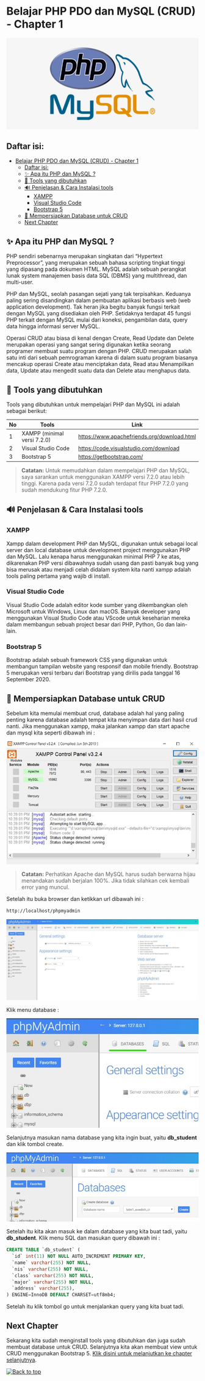 # Belajar PHP PDO dan MySQL (CRUD) - Chapter 1

![ Logo PHP dan MySQl ](./images/logo-php-mysql.png)

## Daftar isi:

- [Belajar PHP PDO dan MySQL (CRUD) - Chapter 1](#belajar-php-pdo-dan-mysql-crud---chapter-1)
  - [Daftar isi:](#daftar-isi)
  - [✨ Apa itu PHP dan MySQL ?](#-apa-itu-php-dan-mysql-)
  - [🔨 Tools yang dibutuhkan](#-tools-yang-dibutuhkan)
  - [🔊 Penjelasan & Cara Instalasi tools](#-penjelasan--cara-instalasi-tools)
    - [XAMPP](#xampp)
    - [Visual Studio Code](#visual-studio-code)
    - [Bootstrap 5](#bootstrap-5)
  - [🔑 Mempersiapkan Database untuk CRUD](#-mempersiapkan-database-untuk-crud)
  - [Next Chapter](#next-chapter)

## ✨ Apa itu PHP dan MySQL ?

PHP sendiri sebenarnya merupakan singkatan dari “Hypertext Preprocessor”, yang merupakan sebuah bahasa scripting tingkat tinggi yang dipasang pada dokumen HTML. MySQL adalah sebuah perangkat lunak system manajemen basis data SQL (DBMS) yang multithread, dan multi-user.

PHP dan MySQL, seolah pasangan sejati yang tak terpisahkan. Keduanya paling sering disandingkan dalam pembuatan aplikasi berbasis web (web application development). Tak heran jika begitu banyak fungsi terkait dengan MySQL yang disediakan oleh PHP. Setidaknya terdapat 45 fungsi PHP terkait dengan MySQL mulai dari koneksi, pengambilan data, query data hingga informasi server MySQL.

Operasi CRUD atau biasa di kenal dengan Create, Read Update dan Delete merupakan operasi yang sangat sering digunakan ketika seorang programer membuat suatu program dengan PHP. CRUD merupakan salah satu inti dari sebuah pemrograman karena di dalam suatu program biasanya mencakup operasi Create atau menciptakan data, Read atau Menampilkan data, Update atau mengedit suatu data dan Delete atau menghapus data.

## 🔨 Tools yang dibutuhkan

Tools yang dibutuhkan untuk mempelajari PHP dan MySQL ini adalah sebagai berikut:

| No  | Tools                       | Link                                        |
| --- | --------------------------- | ------------------------------------------- |
| 1   | XAMPP (minimal versi 7.2.0) | https://www.apachefriends.org/download.html |
| 2   | Visual Studio Code          | https://code.visualstudio.com/download      |
| 3   | Bootstrap 5                 | https://getbootstrap.com/                   |

> **Catatan:** Untuk memudahkan dalam mempelajari PHP dan MySQL, saya sarankan untuk menggunakan XAMPP versi 7.2.0 atau lebih tinggi. Karena pada versi 7.2.0 sudah terdapat fitur PHP 7.2.0 yang sudah mendukung fitur PHP 7.2.0.

## 🔊 Penjelasan & Cara Instalasi tools

### XAMPP

Xampp dalam development PHP dan MySQL, digunakan untuk sebagai local server dan local database untuk development project menggunakan PHP dan MySQL. Lalu kenapa harus menggunakan minimal PHP 7 ke atas, dikarenakan PHP versi dibawahnya sudah usang dan pasti banyak bug yang bisa merusak atau menjadi celah didalam system kita nanti xampp adalah tools paling pertama yang wajib di install.

### Visual Studio Code

Visual Studio Code adalah editor kode sumber yang dikembangkan oleh Microsoft untuk Windows, Linux dan macOS. Banyak developer yang menggunakan Visual Studio Code atau VScode untuk keseharian mereka dalam membangun sebuah project besar dari PHP, Python, Go dan lain- lain.

### Bootstrap 5

Bootstrap adalah sebuah framework CSS yang digunakan untuk membangun tampilan website yang responsif dan mobile friendly. Bootstrap 5 merupakan versi terbaru dari Bootstrap yang dirilis pada tanggal 16 September 2020.

## 🔑 Mempersiapkan Database untuk CRUD

Sebelum kita memulai membuat crud, database adalah hal yang paling penting karena database adalah tempat kita menyimpan data dari hasil crud nanti. Jika menggunakan xampp, maka jalankan xampp dan start apache dan mysql kita seperti dibawah ini :

![ Xampp ](./images/xampp.jpg)

> **Catatan:**
> Perhatikan Apache dan MySQL harus sudah berwarna hijau menandakan sudah berjalan 100%. Jika tidak silahkan cek kembali error yang muncul.

Setelah itu buka browser dan ketikkan url dibawah ini :

```bash
http://localhost/phpmyadmin
```

![ phpmyadmin-home ](./images/phpmyadmin-home.jpg)

Klik menu database :

![ phpmyadmin-database ](./images/phpmyadmin-database.jpg)

Selanjutnya masukan nama database yang kita ingin buat, yaitu **db_student** dan klik tombol create.

![ create-database ](./images/phpmyadmin-create-database.jpg)

Setelah itu kita akan masuk ke dalam database yang kita buat tadi, yaitu **db_student**. Klik menu SQL dan masukan query dibawah ini :

```sql
CREATE TABLE `db_student` (
  `id` int(11) NOT NULL AUTO_INCREMENT PRIMARY KEY,
  `name` varchar(255) NOT NULL,
  `nis` varchar(255) NOT NULL,
  `class` varchar(255) NOT NULL,
  `major` varchar(255) NOT NULL,
  `address` varchar(255),
) ENGINE=InnoDB DEFAULT CHARSET=utf8mb4;
```

Setelah itu klik tombol go untuk menjalankan query yang kita buat tadi.

## Next Chapter

Sekarang kita sudah menginstall tools yang dibutuhkan dan juga sudah membuat database untuk CRUD. Selanjutnya kita akan membuat view untuk CRUD menggunakan Bootstrap 5. [Klik disini untuk melanjutkan ke chapter selanjutnya](../chapter-2/README.md).

[![Back to top](https://img.shields.io/badge/Back%20to%20top-⬆-blue)](#crud-php-mysql-bootstrap-5)
